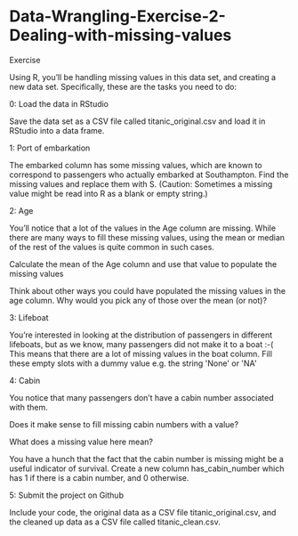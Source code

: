 # Data-Wrangling-Exercise-2-Dealing-with-missing-values
Exercise

Using R, you’ll be handling missing values in this data set, and creating a new data set. Specifically, these are the tasks you need to do:

0: Load the data in RStudio

Save the data set as a CSV file called titanic_original.csv and load it in RStudio into a data frame.

1: Port of embarkation

The embarked column has some missing values, which are known to correspond to passengers who actually embarked at Southampton. Find the missing values and replace them with S. (Caution: Sometimes a missing value might be read into R as a blank or empty string.)

2: Age

You’ll notice that a lot of the values in the Age column are missing. While there are many ways to fill these missing values, using the mean or median of the rest of the values is quite common in such cases.

Calculate the mean of the Age column and use that value to populate the missing values

Think about other ways you could have populated the missing values in the age column. Why would you pick any of those over the mean (or not)?

3: Lifeboat

You’re interested in looking at the distribution of passengers in different lifeboats, but as we know, many passengers did not make it to a boat :-( This means that there are a lot of missing values in the boat column. Fill these empty slots with a dummy value e.g. the string 'None' or 'NA'

4: Cabin

You notice that many passengers don’t have a cabin number associated with them.

Does it make sense to fill missing cabin numbers with a value?

What does a missing value here mean?

You have a hunch that the fact that the cabin number is missing might be a useful indicator of survival. Create a new column has_cabin_number which has 1 if there is a cabin number, and 0 otherwise.

5: Submit the project on Github

Include your code, the original data as a CSV file titanic_original.csv, and the cleaned up data as a CSV file called titanic_clean.csv.
